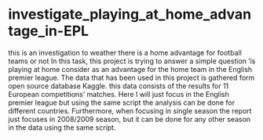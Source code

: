 # investigate_playing_at_home_advantage_in-EPL
this is an investigation to weather there is a home advantage for football teams or not 
In this task, this project is trying to answer a simple question ‘is playing at home consider as an advantage for the home team in the English premier league. The data that has been used in this project is gathered form open source database Kaggle. this data consists of the results for 11 European competitions’ matches. Here I will just focus in the English premier league but using the same script the analysis can be done for different countries. Furthermore, when focusing in single season the report just focuses in 2008/2009 season, but it can be done for any other season in the data using the same script.
